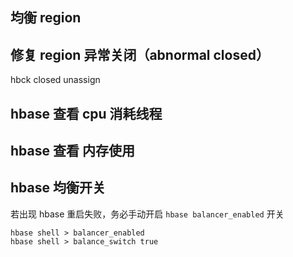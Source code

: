 ## 均衡 region

## 修复 region 异常关闭（abnormal closed）
hbck
closed
unassign

## hbase 查看 cpu 消耗线程

## hbase 查看 内存使用

## hbase 均衡开关
若出现 hbase 重启失败，务必手动开启 `hbase balancer_enabled` 开关
```
hbase shell > balancer_enabled
hbase shell > balance_switch true
```
